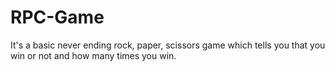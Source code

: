 # RPC-Game
It's a basic never ending rock, paper, scissors game which tells you that you win or not and how many times you win.
